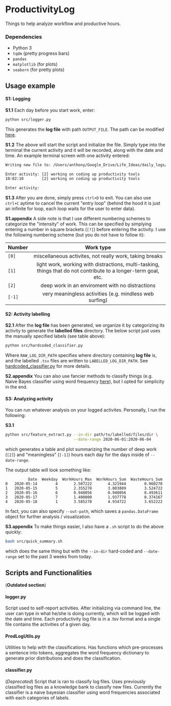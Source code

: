 # ProductivityLog
Things to help analyze workflow and productive hours.

### Dependencies

- Python 3
- `tqdm` (pretty progress bars)
- `pandas`
- `matplotlib` (for plots)
- `seaborn` (for pretty plots)



## Usage example

#### S1: Logging
**S1.1**
Each day before you start work, enter:
```sh
python src/logger.py
```

This generates the **log file** with path `OUTPUT_FILE`. The path can be modified [here](https://github.com/im-ant/ProductivityLog/blob/d37b8961a5b2c976a3f4349d8fd3fe03a10c1daa/src/logger.py#L13).


**S1.2**
The above will start the script and initialize the file. Simply type into the terminal the current activity and it will be recorded, along with the date and time. An example terminal screen with one activity entered:

```txt
Writing new file to: /Users/anthony/Google_Drive/Life_Ideas/daily_logs/2020-06-04_log.tsv

Enter activity: [2] working on coding up productivity tools
10:02:10	    [2] working on coding up productivity tools

Enter activity:
```

**S1.3**
After you are done, simply press `ctrl+D` to exit. You can also use `ctrl+C` aytime to cancel the current "entry loop" (behind the hood it is just an infinite for loop, each loop waits for the user to enter data).


**S1.appendix**
A side note is that I use different numbering schemes to categorize the "intensity" of work. This can be specified by simplying entering a number in square brackets (`[?]`) before entering the activity. I use the following numbering scheme (but you do not have to follow it):

| Number  | Work type                                                   |
| --------|:-----------------------------------------------------------:|
| `[0]`   | miscellaneous activites, not really work, taking breaks     |
| `[1]`   | light work, working with distractions, multi-tasking, things that do not contribute to a longer-term goal, etc.  |
| `[2]`   | deep work in an enviroment with no distractions             |
| `[-1]`  | very meaningless activities (e.g. mindless web surfing)     |


#### S2: Activity labelling

**S2.1**
After the **log file** has been generated, we organize it by categorizing its activity to generate the **labelled files** directory. The below script just uses the manually specified labels (see table above):

```sh
python src/hardcoded_classifier.py
```

Where `RAW_LOG_DIR_PATH` specifies where directory containing **log file** is, and the labelled `.tsv` files are written to `LABELLED_LOG_DIR_PATH`. See [hardcoded_classifier.py](https://github.com/im-ant/ProductivityLog/blob/master/src/hardcoded_classifier.py) for more details.


**S2.appendix**
You can also use fancier methods to classify things (e.g. Naive Bayes classifier using word frequency [here](https://github.com/im-ant/ProductivityLog/blob/master/src/classifier.py)), but I opted for simplicity in the end.


#### S3: Analyzing activity

You can run whatever analysis on your logged activites. Personally, I run the following:

**S3.1**
```sh
python src/feature_extract.py --in-dir path/to/labelled/files/dir \
                              --date-range 2020-06-01:2020-06-04
```

which generates a table and plot summarizing the number of deep work (`[2]`) and "meaningless" (`[-1]`) hours each day for the days inside of `--date-range`.

The output table will look something like:
```
          Date  Weekday  WorkHours_Max  WorkHours_Sum  WasteHours_Sum
0   2020-05-14        4       2.507222       4.321944        0.960278
1   2020-05-15        5       2.355278       3.803889        3.524722
2   2020-05-16        6       0.948056       0.948056        8.493611
3   2020-05-17        7       1.400000       1.937778        0.374167
4   2020-05-18        1       3.585278       4.934722        3.652222
```

In fact, you can also specify `--out-path`, which saves a `pandas.DataFrame` object for further analysis / visualization.

**S3.appendix**
To make things easier, I also have a `.sh` script to do the above quickly:
```sh
bash src/quick_summary.sh
```
which does the same thing but with the `--in-dir` hard-coded and `--date-range` set to the past 3 weeks from today.







## Scripts and Functionalities
(**Outdated section**)

#### logger.py
Script used to self-report activities. After initializing via command line, the user can type in what he/she is doing currently, which will be logged with the date and time. Each productivity log file is in a .tsv format and a single file contains the activities of a given day.

#### ProdLogUtils.py
Utilities to help with the classifications. Has functions which pre-processes a sentence into tokens, aggregates the word frequency dictionary to generate prior distributions and does the classification.

#### classifier.py
(*Deprecated*)
Script that is ran to classify log files. Uses previously classified log files as a knowledge bank to classify new files. Currently the classifier is a naive bayesian classifier using word frequencies associated with each categories of labels.
